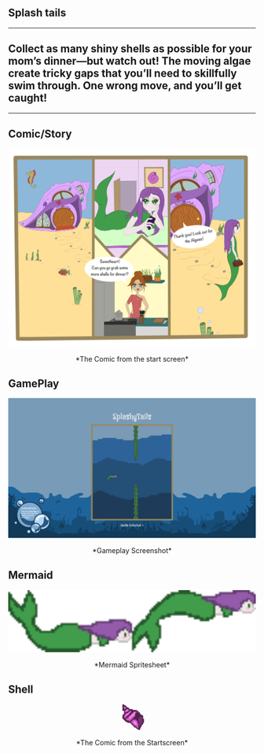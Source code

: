 Splash tails
---
---
Collect as many shiny shells as possible for your mom’s dinner—but watch out! The moving algae create tricky gaps that you’ll need to skillfully swim through. One wrong move, and you’ll get caught!
---
---
## Comic/Story
<div style="text-align: center;">
  <img src="ComicStartscreen.png" alt="Comic" width="600">
  <p>*The Comic from the start screen*</p>
</div>

## GamePlay
<div style="text-align: center;">
  <img src="Toth_Laetitia_02.png" alt="Gameplay Screenshot" width="600">
  <p>*Gameplay Screenshot*</p>
</div>

## Mermaid
<div style="text-align: center;">
  <img src="MermaidSprites.png" alt="Mermaid Spritesheet" width="600">
  <p>*Mermaid Spritesheet*</p>
</div>

## Shell
<div style="text-align: center;">
  <img src="Shell.png" alt="Shell" width="52">
  <p>*The Comic from the Startscreen*</p>
</div>
